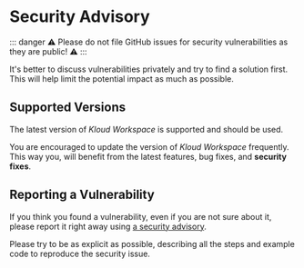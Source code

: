 # Security Advisory

::: danger
⚠️ Please do not file GitHub issues for security vulnerabilities as they are public! ⚠️
:::

It's better to discuss vulnerabilities privately and try to find a solution first.
This will help limit the potential impact as much as possible.

## Supported Versions

The latest version of *Kloud Workspace* is supported and should be used.

You are encouraged to update the version of *Kloud Workspace* frequently.
This way you, will benefit from the latest features, bug fixes, and **security fixes**.

## Reporting a Vulnerability

If you think you found a vulnerability, even if you are not sure about it, please report it right
away using [a security advisory](https://github.com/kloudkit/workspace/security/advisories/new).

Please try to be as explicit as possible, describing all the steps and example code to reproduce
the security issue.
